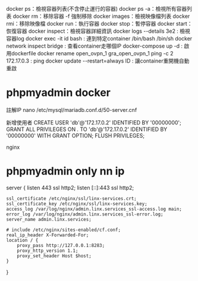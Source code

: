 docker ps：檢視容器列表(不含停止運行的容器)
docker ps -a：檢視所有容器列表
docker rm：移除容器 -f 強制移除
docker images：檢視映像檔列表
docker rmi：移除映像檔
docker run：執行容器
docker stop：暫停容器
docker start：恢復容器
docker inspect：檢視容器詳細資訊
docker logs --details 3e2 : 檢視容器log
docker exec -it id bash : 連到特定container /bin/bash /bin/sh
docker network inspect bridge : 查看container走哪個IP
docker-compose up -d : 啟用dockerfile
docker rename open_ovpn_1 gra_open_ovpn_1
ping -c 2 172.17.0.3 : ping
docker update --restart=always ID : 讓container重開機自動重啟

# phpmyadmin docker
註解IP
nano /etc/mysql/mariadb.conf.d/50-server.cnf

新增使用者
CREATE USER 'db'@'172.17.0.2' IDENTIFIED BY '00000000';
GRANT ALL PRIVILEGES ON *.* TO 'db'@'172.17.0.2' IDENTIFIED BY '00000000' WITH GRANT OPTION;
FLUSH PRIVILEGES;

nginx 
# phpmyadmin only nn ip
server {
    listen 443 ssl http2;
    listen [::]:443 ssl http2;

    ssl_certificate /etc/nginx/ssl/linx-services.crt;
    ssl_certificate_key /etc/nginx/ssl/linx-services.key;
    access_log /var/log/nginx/admin.linx.services_ssl-access.log main;
    error_log /var/log/nginx/admin.linx.services_ssl-error.log;
    server_name admin.linx.services;

    # include /etc/nginx/sites-enabled/cf.conf;
    real_ip_header X-Forwarded-For;
	location / {
		proxy_pass http://127.0.0.1:8283;
		proxy_http_version 1.1;
		proxy_set_header Host $host;
	}
}